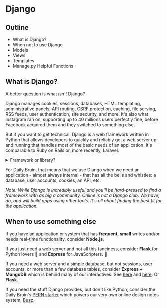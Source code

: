 # Django

## Outline

- What is Django?
- When not to use Django
- Models
- Views
- Templates
- Manage.py Helpful Functions

## What is Django?

A better question is what *isn't* Django?

Django manages cookies, sessions, databases, HTML templating, administrative panels, API routing, CSRF protection, caching, file serving, RSS feeds, user authentication, site security, and more. It's also what Instagram ran on, supporting up to 40 millions users perfectly fine, before Facebook acquired them and they switched to something else.

But if you want to get technical, Django is a web framework written in Python that allows developers to quickly and reliably get a web server up and running that handles most of the basic needs of an application. It's comparable to Ruby on Rails or, more recently, Laravel.

<details>
  <summary>Framework or library?</summary>
  It's a bit pedantic, but the difference actually does matter when you're potentially locking yourself - and future developers - into a certain technology.
  <br>
  A <em>library</em> is a module of code that exposes certain functions or objects that perform a certain task. Usually complicated, common, or otherwise annoying tasks that can be tested in a library and then you know they're good. The library here is under your control as the developer. Think of it as a <em>building block</em>.
  <br>
  A <em>framework</em> is software design pattern that performs many "core" tasks while being extendable and configurable by the developer. It has an opinionated (i.e. set) way of performing those tasks. Here, you are under control of the framework. Think of it as <em>the building itself</em>.
  <br>
  Note however that there really is no clear cut line and something like React - which does quite a bit more than you would expect from a simple library and certainly has an opinionated way of doing things, but does not do quite as many things as, say, Django - walks the line and is really a personal call.
</details>

For Daily Bruin, that means that we use Django when we need an application - almost always internal - that has all the bells and whistles: a database, user accounts, cookies, an API, etc.

*Note: While Django is incredibly useful and you'll be hard-pressed to find a framework with as big a community, Online is not a Django club. We have, do, and will build apps using other tools. It's all about finding the best fit for the application.*

## When to use something else

If you have an application or system that has **frequent, small** writes and/or needs real-time functionality, consider **Node.js**.

If you just need a web server and not all this fanciness, consider **Flask** for Python lovers :snake: and **Express** for JavaScripters. :yellow_heart:

If you need a web server and a simple database, but not sessions, user accounts, or more than a few database tables, consider **Express + MongoDB** which is behind many of our interactives. See [here](https://github.com/dailybruin/interactive.2019.graduation-issue) and [here](https://github.com/dailybruin/interactive.2019.registration-issue). Or **Flask**.

If you need the stuff Django provides, but don't like Python, consider the Daily Bruin's [PERN starter](https://github.com/dailybruin/starter.pern) which powers our very own online design notes system, [Buzz](https://buzz.dailybruin.com).

